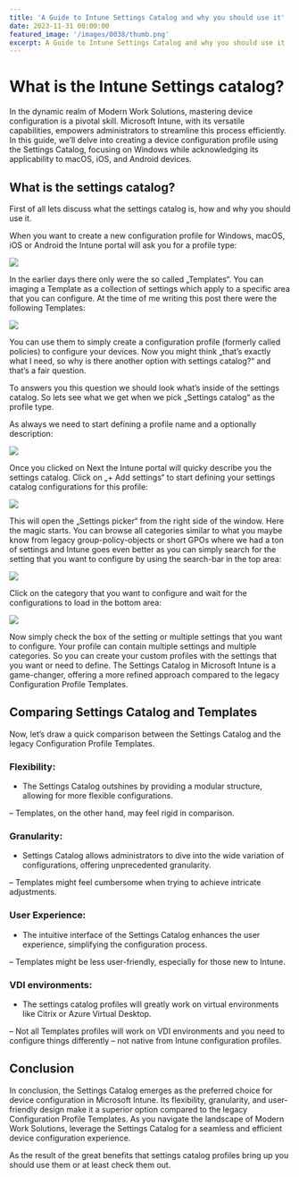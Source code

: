 ```yaml
---
title: 'A Guide to Intune Settings Catalog and why you should use it'
date: 2023-11-31 00:00:00
featured_image: '/images/0038/thumb.png'
excerpt: A Guide to Intune Settings Catalog and why you should use it
---
```


# What is the Intune Settings catalog?

In the dynamic realm of Modern Work Solutions, mastering device configuration is a pivotal skill. Microsoft Intune, with its versatile capabilities, empowers administrators to streamline this process efficiently. In this guide, we’ll delve into creating a device configuration profile using the Settings Catalog, focusing on Windows while acknowledging its applicability to macOS, iOS, and Android devices.

## What is the settings catalog?
First of all lets discuss what the settings catalog is, how and why you should use it.

When you want to create a new configuration profile for Windows, macOS, iOS or Android the Intune portal will ask you for a profile type:

![](/images/0038/1.png)

In the earlier days there only were the so called „Templates“. You can imaging a Template as a collection of settings which apply to a specific area that you can configure. At the time of me writing this post there were the following Templates:

![](/images/0038/2.png)

You can use them to simply create a configuration profile (formerly called policies) to configure your devices. Now you might think „that’s exactly what I need, so why is there another option with settings catalog?“ and that’s a fair question.

To answers you this question we should look what’s inside of the settings catalog. So lets see what we get when we pick „Settings catalog“ as the profile type.

As always we need to start defining a profile name and a optionally description:

![](/images/0038/3.png)

Once you clicked on Next the Intune portal will quicky describe you the settings catalog. Click on „+ Add settings“ to start defining your settings catalog configurations for this profile:

![](/images/0038/4.png)

This will open the „Settings picker“ from the right side of the window. Here the magic starts. You can browse all categories similar to what you maybe know from legacy group-policy-objects or short GPOs where we had a ton of settings and Intune goes even better as you can simply search for the setting that you want to configure by using the search-bar in the top area:

![](/images/0038/5.png)

Click on the category that you want to configure and wait for the configurations to load in the bottom area:

![](/images/0038/6.png)

Now simply check the box of the setting or multiple settings that you want to configure. Your profile can contain multiple settings and multiple categories. So you can create your custom profiles with the settings that you want or need to define. The Settings Catalog in Microsoft Intune is a game-changer, offering a more refined approach compared to the legacy Configuration Profile Templates.

## Comparing Settings Catalog and Templates
Now, let’s draw a quick comparison between the Settings Catalog and the legacy Configuration Profile Templates.

### Flexibility:
+ The Settings Catalog outshines by providing a modular structure, allowing for more flexible configurations.

– Templates, on the other hand, may feel rigid in comparison.

### Granularity:
+ Settings Catalog allows administrators to dive into the wide variation of configurations, offering unprecedented granularity.

– Templates might feel cumbersome when trying to achieve intricate adjustments.

### User Experience:
+ The intuitive interface of the Settings Catalog enhances the user experience, simplifying the configuration process.

– Templates might be less user-friendly, especially for those new to Intune.

### VDI environments:

+ The settings catalog profiles will greatly work on virtual environments like Citrix or Azure Virtual Desktop.

– Not all Templates profiles will work on VDI environments and you need to configure things differently – not native from Intune configuration profiles.

## Conclusion
In conclusion, the Settings Catalog emerges as the preferred choice for device configuration in Microsoft Intune. Its flexibility, granularity, and user-friendly design make it a superior option compared to the legacy Configuration Profile Templates. As you navigate the landscape of Modern Work Solutions, leverage the Settings Catalog for a seamless and efficient device configuration experience.

As the result of the great benefits that settings catalog profiles bring up you should use them or at least check them out.